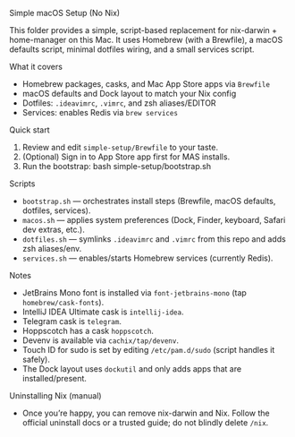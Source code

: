 Simple macOS Setup (No Nix)

This folder provides a simple, script-based replacement for nix-darwin + home-manager on this Mac. It uses Homebrew (with a Brewfile), a macOS defaults script, minimal dotfiles wiring, and a small services script.

What it covers
- Homebrew packages, casks, and Mac App Store apps via `Brewfile`
- macOS defaults and Dock layout to match your Nix config
- Dotfiles: `.ideavimrc`, `.vimrc`, and zsh aliases/EDITOR
- Services: enables Redis via `brew services`

Quick start
1) Review and edit `simple-setup/Brewfile` to your taste.
2) (Optional) Sign in to App Store app first for MAS installs.
3) Run the bootstrap:
   bash simple-setup/bootstrap.sh

Scripts
- `bootstrap.sh` — orchestrates install steps (Brewfile, macOS defaults, dotfiles, services).
- `macos.sh` — applies system preferences (Dock, Finder, keyboard, Safari dev extras, etc.).
- `dotfiles.sh` — symlinks `.ideavimrc` and `.vimrc` from this repo and adds zsh aliases/env.
- `services.sh` — enables/starts Homebrew services (currently Redis).

Notes
- JetBrains Mono font is installed via `font-jetbrains-mono` (tap `homebrew/cask-fonts`).
- IntelliJ IDEA Ultimate cask is `intellij-idea`.
- Telegram cask is `telegram`.
- Hoppscotch has a cask `hoppscotch`.
- Devenv is available via `cachix/tap/devenv`.
- Touch ID for sudo is set by editing `/etc/pam.d/sudo` (script handles it safely).
- The Dock layout uses `dockutil` and only adds apps that are installed/present.

Uninstalling Nix (manual)
- Once you’re happy, you can remove nix-darwin and Nix. Follow the official uninstall docs or a trusted guide; do not blindly delete `/nix`.
